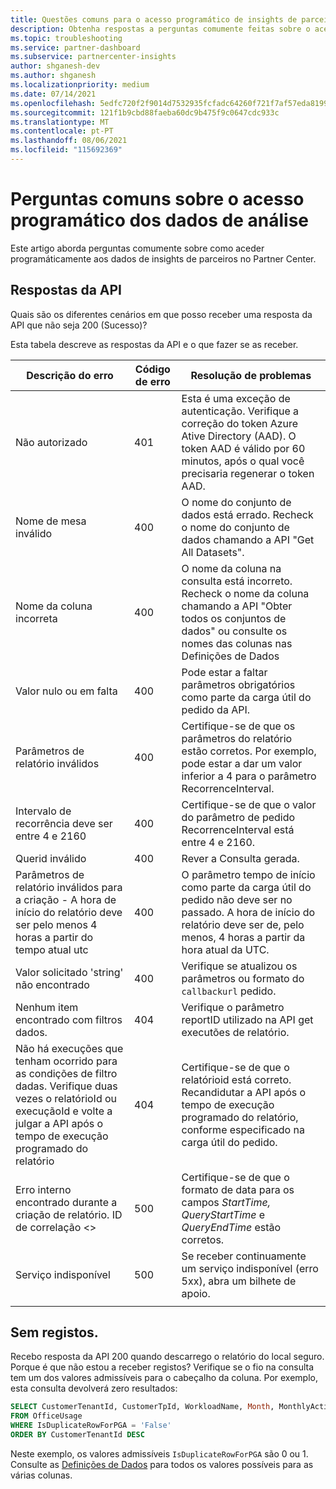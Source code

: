 ```yaml
---
title: Questões comuns para o acesso programático de insights de parceiros
description: Obtenha respostas a perguntas comumente feitas sobre o acesso a dados de insights de parceiros através da API.
ms.topic: troubleshooting
ms.service: partner-dashboard
ms.subservice: partnercenter-insights
author: shganesh-dev
ms.author: shganesh
ms.localizationpriority: medium
ms.date: 07/14/2021
ms.openlocfilehash: 5edfc720f2f9014d7532935fcfadc64260f721f7af57eda81994c710b6492df9
ms.sourcegitcommit: 121f1b9cbd88faeba60dc9b475f9c0647cdc933c
ms.translationtype: MT
ms.contentlocale: pt-PT
ms.lasthandoff: 08/06/2021
ms.locfileid: "115692369"
---
```

# <a name="programmatic-access-of-analytics-data-common-questions"></a>Perguntas comuns sobre o acesso programático dos dados de análise

Este artigo aborda perguntas comumente sobre como aceder programáticamente aos dados de insights de parceiros no Partner Center.

## <a name="api-responses"></a>Respostas da API

Quais são os diferentes cenários em que posso receber uma resposta da API que não seja 200 (Sucesso)?

Esta tabela descreve as respostas da API e o que fazer se as receber.

|    Descrição do erro     |    Código de erro     |    Resolução de problemas     |
|    ----    |    ----    |    ----    |
|    Não autorizado     |    401     |    Esta é uma exceção de autenticação. Verifique a correção do token Azure Ative Directory (AAD). O token AAD é válido por 60 minutos, após o qual você precisaria regenerar o token AAD.     |
|    Nome de mesa inválido     |    400     |    O nome do conjunto de dados está errado. Recheck o nome do conjunto de dados chamando a API "Get All Datasets".     |
|    Nome da coluna incorreta     |    400     |    O nome da coluna na consulta está incorreto. Recheck o nome da coluna chamando a API "Obter todos os conjuntos de dados" ou consulte os nomes das colunas nas Definições de Dados    |
|    Valor nulo ou em falta     |    400     |    Pode estar a faltar parâmetros obrigatórios como parte da carga útil do pedido da API.     |
|    Parâmetros de relatório inválidos     |    400     |    Certifique-se de que os parâmetros do relatório estão corretos. Por exemplo, pode estar a dar um valor inferior a 4 para o parâmetro RecorrenceInterval.     |
|    Intervalo de recorrência deve ser entre 4 e 2160     |    400     |    Certifique-se de que o valor do parâmetro de pedido RecorrenceInterval está entre 4 e 2160.     |
|    Querid inválido     |    400     |    Rever a Consulta gerada.     |
|    Parâmetros de relatório inválidos para a criação - A hora de início do relatório deve ser pelo menos 4 horas a partir do tempo atual utc     |    400     |    O parâmetro tempo de início como parte da carga útil do pedido não deve ser no passado. A hora de início do relatório deve ser de, pelo menos, 4 horas a partir da hora atual da UTC.     |
|    Valor solicitado 'string' não encontrado     |    400     |    Verifique se atualizou os parâmetros ou formato do `callbackurl` pedido.     |
|    Nenhum item encontrado com filtros dados.     |    404     |    Verifique o parâmetro reportID utilizado na API get executões de relatório.     |
|    Não há execuções que tenham ocorrido para as condições de filtro dadas. Verifique duas vezes o relatórioId ou execuçãoId e volte a julgar a API após o tempo de execução programado do relatório     |    404     |    Certifique-se de que o relatórioid está correto. Recandidutar a API após o tempo de execução programado do relatório, conforme especificado na carga útil do pedido.     |
|    Erro interno encontrado durante a criação de relatório. ID de correlação <>     |    500     |    Certifique-se de que o formato de data para os campos *StartTime,* *QueryStartTime* e *QueryEndTime* estão corretos.     |
|    Serviço indisponível    |    500     |    Se receber continuamente um serviço indisponível (erro 5xx), abra um bilhete de apoio.    |
|        |        |        |

## <a name="no-records"></a>Sem registos.

Recebo resposta da API 200 quando descarrego o relatório do local seguro. Porque é que não estou a receber registos?
Verifique se o fio na consulta tem um dos valores admissíveis para o cabeçalho da coluna. Por exemplo, esta consulta devolverá zero resultados:

```sql
SELECT CustomerTenantId, CustomerTpId, WorkloadName, Month, MonthlyActiveUsers 
FROM OfficeUsage 
WHERE IsDuplicateRowForPGA = 'False' 
ORDER BY CustomerTenantId DESC
```

Neste exemplo, os valores admissíveis `IsDuplicateRowForPGA` são 0 ou 1. Consulte as [Definições de Dados](insights-data-definitions.md) para todos os valores possíveis para as várias colunas.
